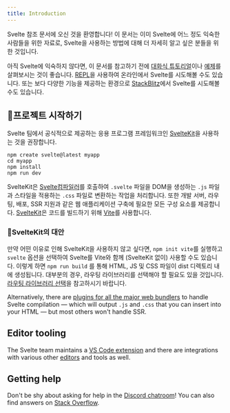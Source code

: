 ```yaml
---
title: Introduction
---
```


Svelte 참조 문서에 오신 것을 환영합니다! 이 문서는 이미 Svelte에 어느 정도 익숙한 사람들을 위한 자료로, Svelte을 사용하는 방법에 대해 더 자세히 알고 싶은 분들을 위한 것입니다.

아직 Svelte에 익숙하지 않다면, 이 문서를 참고하기 전에 [대화식 튜토리얼](https://learn.svelte.dev)이나 [예제](/examples)를 살펴보시는 것이 좋습니다. [REPL](/repl)을 사용하여 온라인에서 Svelte를 시도해볼 수도 있습니다. 또는 보다 다양한 기능을 제공하는 환경으로 [StackBlitz](https://sveltekit.new)에서 Svelte를 시도해볼 수도 있습니다.

## 프로젝트 시작하기

Svelte 팀에서 공식적으로 제공하는 응용 프로그램 프레임워크인 [SvelteKit](https://kit.svelte.dev/)을 사용하는 것을 권장합니다.

```
npm create svelte@latest myapp
cd myapp
npm install
npm run dev
```

SvelteKit은 [Svelte컴파일러](https://www.npmjs.com/package/svelte)를 호출하여 `.svelte` 파일을 DOM을 생성하는 `.js` 파일과 스타일을 적용하는 `.css` 파일로 변환하는 작업을 처리합니다. 또한 개발 서버, 라우팅, 배포, SSR 지원과 같은 웹 애플리케이션 구축에 필요한 모든 구성 요소를 제공합니다. [SvelteKit](https://kit.svelte.dev/)은 코드를 빌드하기 위해 [Vite](https://vitejs.dev/)를 사용합니다.

### SvelteKit의 대안

만약 어떤 이유로 인해 SvelteKit을 사용하지 않고 싶다면, `npm init vite`를 실행하고 `svelte` 옵션을 선택하여 Svelte를 Vite와 함께 (SvelteKit 없이) 사용할 수도 있습니다. 이렇게 하면 `npm run build` 를 통해 HTML, JS 및 CSS 파일이 dist 디렉토리 내에 생성됩니다. 대부분의 경우, 라우팅 라이브러리를 선택해야 할 필요도 있을 것입니다. [라우팅 라이브러리 선택](/faq#is-there-a-router)을 참고하시기 바랍니다.

Alternatively, there are [plugins for all the major web bundlers](https://sveltesociety.dev/tools#bundling) to handle Svelte compilation — which will output `.js` and `.css` that you can insert into your HTML — but most others won't handle SSR.

## Editor tooling

The Svelte team maintains a [VS Code extension](https://marketplace.visualstudio.com/items?itemName=svelte.svelte-vscode) and there are integrations with various other [editors](https://sveltesociety.dev/tools#editor-support) and tools as well.

## Getting help

Don't be shy about asking for help in the [Discord chatroom](https://svelte.dev/chat)! You can also find answers on [Stack Overflow](https://stackoverflow.com/questions/tagged/svelte).
